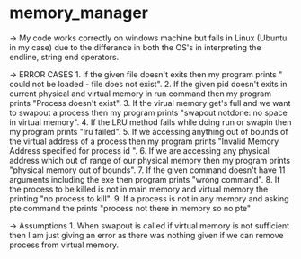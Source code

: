 # memory_manager
-> My code works correctly on windows machine but fails in Linux (Ubuntu in my case) due to the differance in both the OS's in interpreting the endline, string end operators.

-> ERROR CASES
    1. If the given file doesn't exits then my program prints " <filename> could not be loaded - file does not exist".
    2. If the given pid doesn't exits in current physical and virtual memory in run command then my program prints "Process doesn't exist".
    3. If the virual memory get's full and we want to swapout a process then my program prints "swapout notdone: no space in virtual memory".
    4. If the LRU method fails while doing run or swapin then my program prints "lru failed".
    5. If we accessing anything out of bounds of the virtual address of a process then my program prints "Invalid Memory Address <addr> specified for process id <pid>".
    6. If we are accessing any physical address which out of range of our physical memory then my program prints "physical memory out of bounds".
    7. If the given command doesn't have 11 arguments including the exe then program prints "wrong command".
    8. It the process to be killed is not in main memory and virtual memory the printing "no process to kill".
    9. If a process is not in any memory and asking pte command the prints "process not there in memory so no pte"

-> Assumptions
    1. When swapout is called if virtual memory is not sufficient then I am just giving an error as there was nothing given if we can remove process from virtual memory.
